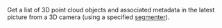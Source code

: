 Get a list of 3D point cloud objects and associated metadata in the latest picture from a 3D camera (using a specified [segmenter](/operate/reference/services/vision/#segmentations)).
